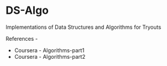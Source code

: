 # DS-Algo
Implementations of Data Structures and Algorithms for Tryouts 

References -
  - Coursera - Algorithms-part1
  - Coursera - Algorithms-part2
